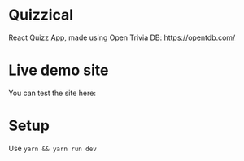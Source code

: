# Quizzical
React Quizz App, made using Open Trivia DB: https://opentdb.com/

# Live demo site
You can test the site here: <link later>

# Setup
Use `yarn && yarn run dev`
